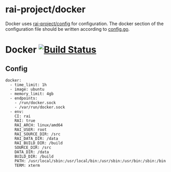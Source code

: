 # rai-project/docker

Docker uses [rai-project/config](https://github.com/rai-project/config) for configuration.
The docker section of the configuration file should be written according to [config.go]().
# Docker [![Build Status](https://travis-ci.org/rai-project/docker.svg?branch=master)](https://travis-ci.org/rai-project/docker)

## Config

~~~
docker:
  - time_limit: 1h
  - image: ubuntu
  - memory_limit: 4gb
  - endpoints:
    - /run/docker.sock
    - /var/run/docker.sock
  - env:
    CI: rai
    RAI: true
    RAI_ARCH: linux/amd64
    RAI_USER: root
    RAI_SOURCE_DIR: /src
    RAI_DATA_DIR: /data
    RAI_BUILD_DIR: /build
    SOURCE_DIR: /src 
    DATA_DIR: /data 
    BUILD_DIR: /build 
    PATH: /usr/local/sbin:/usr/local/bin:/usr/sbin:/usr/bin:/sbin:/bin
    TERM: xterm

~~~
